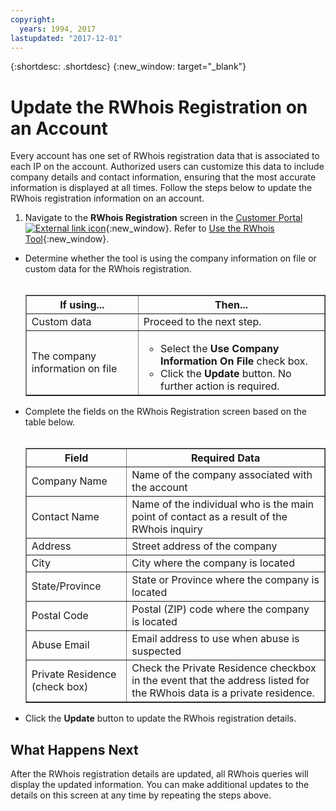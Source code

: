 ```yaml
---
copyright:
  years: 1994, 2017
lastupdated: "2017-12-01"
---
```


{:shortdesc: .shortdesc}
{:new_window: target="_blank"}

# Update the RWhois Registration on an Account

Every account has one set of RWhois registration data that is associated to each IP on the account. Authorized users can customize this data to include company details and contact information, ensuring that the most accurate information is displayed at all times. Follow the steps below to update the RWhois registration information on an account.

1. Navigate to the **RWhois Registration** screen in the [Customer Portal ![External link icon](../../icons/launch-glyph.svg "External link icon")](https://control.softlayer.com/){:new_window}. Refer to [Use the RWhois Tool](rwhois-screen.html){:new_window}.
* Determine whether the tool is using the company information on file or custom data for the RWhois registration.<br/><br/><table border="1"><tr><th>If using...</th><th>Then...</th></tr><tr><td>Custom data</td><td>Proceed to the next step.</td></tr><tr><td>The company information on file</td><td><ul><li>Select the **Use Company Information On File** check box.</li><li>Click the **Update** button. No further action is required.</li></ul></td></tr></table>
* Complete the fields on the RWhois Registration screen based on the table below.<br/><br/><table border="1"><tr><th>Field</th><th>Required Data</th></tr><tr><td>Company Name</td><td>Name of the company associated with the account</td></tr><tr><td>Contact Name</td><td>Name of the individual who is the main point of contact as a result of the RWhois inquiry</td></tr><tr><td>Address</td><td>Street address of the company</td></tr><tr><td>City</td><td>City where the company is located</td></tr><tr><td>State/Province</td><td>State or Province where the company is located</td></tr><tr><td>Postal Code</td><td>Postal (ZIP) code where the company is located</td></tr><tr><td>Abuse Email</td><td>Email address to use when abuse is suspected</td></tr><tr><td>Private Residence (check box)</td><td>Check the Private Residence checkbox in the event that the address listed for the RWhois data is a private residence.</td></tr></table>
* Click the **Update** button to update the RWhois registration details.

## What Happens Next

After the RWhois registration details are updated, all RWhois queries will display the updated information. You can make additional updates to the details on this screen at any time by repeating the steps above.
